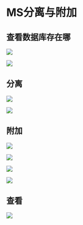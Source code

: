 # MS分离与附加

## 查看数据库存在哪

![](https://raw.githubusercontent.com/ZanderZhao/images/master/img2019/20191102231550.png)



![](https://raw.githubusercontent.com/ZanderZhao/images/master/img2019/20191102231607.png)







## 分离

![](https://raw.githubusercontent.com/ZanderZhao/images/master/img2019/20191102231239.png)

![](https://raw.githubusercontent.com/ZanderZhao/images/master/img2019/20191102231317.png)



## 附加

![](https://raw.githubusercontent.com/ZanderZhao/images/master/img2019/20191102231332.png)

![](https://raw.githubusercontent.com/ZanderZhao/images/master/img2019/20191102231344.png)

![](https://raw.githubusercontent.com/ZanderZhao/images/master/img2019/20191102231400.png)



![](https://raw.githubusercontent.com/ZanderZhao/images/master/img2019/20191102231421.png)



## 查看

![](https://raw.githubusercontent.com/ZanderZhao/images/master/img2019/20191102231440.png)























